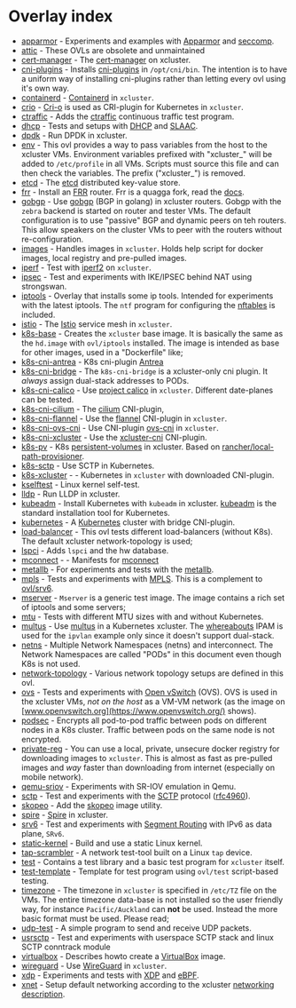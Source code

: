 # Overlay index

 * [apparmor](./apparmor/README.md) -  Experiments and examples with [Apparmor](https://apparmor.net/) and [seccomp](https://en.wikipedia.org/wiki/Seccomp). 
 * [attic](./attic/README.md) -  These OVLs are obsolete and unmaintained 
 * [cert-manager](./cert-manager/README.md) -  The [cert-manager](https://github.com/jetstack/cert-manager) on xcluster. 
 * [cni-plugins](./cni-plugins/README.md) -  Installs [cni-plugins](https://github.com/containernetworking/plugins) in `/opt/cni/bin`. The intention is to have a uniform way of installing cni-plugins rather than letting every ovl using it's own way. 
 * [containerd](./containerd/README.md) -  [Containerd](https://containerd.io/) in `xcluster`. 
 * [crio](./crio/README.md) -  [Cri-o](https://github.com/cri-o/cri-o) is used as CRI-plugin for Kubernetes in `xcluster`. 
 * [ctraffic](./ctraffic/README.md) -  Adds the [ctraffic](https://github.com/Nordix/ctraffic) continuous traffic test program. 
 * [dhcp](./dhcp/README.md) -  Tests and setups with [DHCP](https://en.wikipedia.org/wiki/Dynamic_Host_Configuration_Protocol) and [SLAAC](https://en.wikipedia.org/wiki/IPv6#Stateless_address_autoconfiguration_(SLAAC)). 
 * [dpdk](./dpdk/README.md) -  Run DPDK in xcluster. 
 * [env](./env/README.md) -  This ovl provides a way to pass variables from the host to the xcluster VMs. Environment variables prefixed with "xcluster_" will be added to `/etc/profile` in all VMs. Scripts must source this file and can then check the variables. The prefix ("xcluster_") is removed. 
 * [etcd](./etcd/README.md) -  The [etcd](https://github.com/coreos/etcd) distributed key-value store. 
 * [frr](./frr/README.md) -  Install an [FRR](https://frrouting.org/) router. Frr is a quagga fork, read the [docs](http://docs.frrouting.org/en/latest/). 
 * [gobgp](./gobgp/README.md) -  Use [gobgp](https://github.com/osrg/gobgp) (BGP in golang) in xcluster routers. Gobgp with the `zebra` backend is started on router and tester VMs. The default configuration is to use "passive" BGP and dynamic peers on teh routers. This allow speakers on the cluster VMs to peer with the routers without re-configuration. 
 * [images](./images/README.md) -  Handles images in `xcluster`. Holds help script for docker images, local registry and pre-pulled images. 
 * [iperf](./iperf/README.md) -  Test with [iperf2](https://sourceforge.net/projects/iperf2/) on `xcluster`. 
 * [ipsec](./ipsec/README.md) -  Test and experiments with IKE/IPSEC behind NAT using strongswan. 
 * [iptools](./iptools/README.md) -  Overlay that installs some ip tools. Intended for experiments with the latest iptools. The `ntf` program for configuring the [nftables](https://netfilter.org/projects/nftables/index.html) is included. 
 * [istio](./istio/README.md) -  The [Istio](https://istio.io/) service mesh in `xcluster`. 
 * [k8s-base](./k8s-base/README.md) -  Creates the `xcluster` base image. It is basically the same as the `hd.image` with `ovl/iptools` installed. The image is intended as base for other images, used in a "Dockerfile" like; 
 * [k8s-cni-antrea](./k8s-cni-antrea/README.md) -  K8s cni-plugin [Antrea](https://github.com/antrea-io/antrea) 
 * [k8s-cni-bridge](./k8s-cni-bridge/README.md) -  The `k8s-cni-bridge` is a xcluster-only cni plugin. It *always* assign dual-stack addresses to PODs. 
 * [k8s-cni-calico](./k8s-cni-calico/README.md) -  Use [project calico](https://www.projectcalico.org/) in `xcluster`. Different date-planes can be tested. 
 * [k8s-cni-cilium](./k8s-cni-cilium/README.md) -  The [cilium](https://github.com/cilium/cilium) CNI-plugin, 
 * [k8s-cni-flannel](./k8s-cni-flannel/README.md) -  Use the [flannel](https://github.com/flannel-io/flannel) CNI-plugin in `xcluster`. 
 * [k8s-cni-ovs-cni](./k8s-cni-ovs-cni/README.md) -  Use CNI-plugin [ovs-cni](https://github.com/k8snetworkplumbingwg/ovs-cni) in `xcluster`. 
 * [k8s-cni-xcluster](./k8s-cni-xcluster/README.md) -  Use the [xcluster-cni](https://github.com/Nordix/xcluster-cni) CNI-plugin. 
 * [k8s-pv](./k8s-pv/README.md) -  K8s [persistent-volumes](https://kubernetes.io/docs/concepts/storage/persistent-volumes/) in xcluster. Based on [rancher/local-path-provisioner](https://github.com/rancher/local-path-provisioner). 
 * [k8s-sctp](./k8s-sctp/README.md) -  Use SCTP in Kubernetes. 
 * [k8s-xcluster](./k8s-xcluster/README.md) -  - Kubernetes in `xcluster` with downloaded CNI-plugin. 
 * [kselftest](./kselftest/README.md) -  Linux kernel self-test. 
 * [lldp](./lldp/README.md) - Run LLDP in xcluster.
 * [kubeadm](./kubeadm/README.md) -  Install Kubernetes with `kubeadm` in xcluster. [kubeadm](https://github.com/kubernetes/kubeadm) is the standard installation tool for Kubernetes. 
 * [kubernetes](./kubernetes/README.md) -  A [Kubernetes](https://kubernetes.io/) cluster with bridge CNI-plugin. 
 * [load-balancer](./load-balancer/README.md) -  This ovl tests different load-balancers (without K8s). The default xcluster network-topology is used; 
 * [lspci](./lspci/README.md) -  Adds `lspci` and the hw database. 
 * [mconnect](./mconnect/README.md) -  - Manifests for [mconnect](https://github.com/Nordix/mconnect) 
 * [metallb](./metallb/README.md) -  For experiments and tests with the [metallb](https://github.com/danderson/metallb). 
 * [mpls](./mpls/README.md) -  Tests and experiments with [MPLS](https://en.wikipedia.org/wiki/Multiprotocol_Label_Switching). This is a complement to [ovl/srv6](https://github.com/Nordix/xcluster/tree/master/ovl/srv6). 
 * [mserver](./mserver/README.md) -  `Mserver` is a generic test image. The image contains a rich set of iptools and some servers; 
 * [mtu](./mtu/README.md) -  Tests with different MTU sizes with and without Kubernetes. 
 * [multus](./multus/README.md) -  Use [multus](https://github.com/k8snetworkplumbingwg/multus-cni) in a Kubernetes xcluster. The [whereabouts](https://github.com/k8snetworkplumbingwg/whereabouts) IPAM is used for the `ipvlan` example only since it doesn't support dual-stack. 
 * [netns](./netns/README.md) -  Multiple Network Namespaces (netns) and interconnect. The Network Namespaces are called "PODs" in this document even though K8s is not used. 
 * [network-topology](./network-topology/README.md) -  Various network topology setups are defined in this ovl. 
 * [ovs](./ovs/README.md) -  Tests and experiments with [Open vSwitch](https://www.openvswitch.org/) (OVS). OVS is used in the xcluster VMs, *not on the host* as a VM-VM network (as the image on [www.openvswitch.org](https://www.openvswitch.org/) shows). 
 * [podsec](./podsec/README.md) -  Encrypts all pod-to-pod traffic between pods on different nodes in a K8s cluster. Traffic between pods on the same node is not encrypted. 
 * [private-reg](./private-reg/README.md) -  You can use a local, private, unsecure docker registry for downloading images to `xcluster`. This is almost as fast as pre-pulled images and *way* faster than downloading from internet (especially on mobile network). 
 * [qemu-sriov](./qemu-sriov/README.md) -  Experiments with SR-IOV emulation in Qemu. 
 * [sctp](./sctp/README.md) -  Test and experiments with the [SCTP](https://en.wikipedia.org/wiki/Stream_Control_Transmission_Protocol) protocol ([rfc4960](https://datatracker.ietf.org/doc/html/rfc4960)). 
 * [skopeo](./skopeo/README.md) -  Add the [skopeo](https://github.com/containers/skopeo) image utility. 
 * [spire](./spire/README.md) -  [Spire](https://spiffe.io/docs/latest/spire-about/spire-concepts/) in xcluster. 
 * [srv6](./srv6/README.md) -  Test and experiments with [Segment Routing](https://en.wikipedia.org/wiki/Segment_routing) with IPv6 as data plane, `SRv6`. 
 * [static-kernel](./static-kernel/README.md) -  Build and use a static Linux kernel. 
 * [tap-scrambler](./tap-scrambler/README.md) -  A network test-tool built on a Linux `tap` device. 
 * [test](./test/README.md) -  Contains a test library and a basic test program for `xcluster` itself. 
 * [test-template](./test-template/README.md) -  Template for test program using `ovl/test` script-based testing. 
 * [timezone](./timezone/README.md) -  The timezone in `xcluster` is specified in `/etc/TZ` file on the VMs. The entire timezone data-base is not installed so the user friendly way, for instance `Pacific/Auckland` can **not** be used. Instead the more basic format must be used. Please read; 
 * [udp-test](./udp-test/README.md) -  A simple program to send and receive UDP packets. 
 * [usrsctp](./usrsctp/README.md) -  Test and experiments with userspace SCTP stack and linux SCTP conntrack module 
 * [virtualbox](./virtualbox/README.md) -  Describes howto create a [VirtualBox](https://www.virtualbox.org/) image. 
 * [wireguard](./wireguard/README.md) -  Use [WireGuard](https://www.wireguard.com/) in `xcluster`. 
 * [xdp](./xdp/README.md) -  Experiments and tests with [XDP](https://en.wikipedia.org/wiki/Express_Data_Path) and [eBPF](https://ebpf.io/). 
 * [xnet](./xnet/README.md) -  Setup default networking according to the xcluster [networking description](../../doc/networking.md). 
